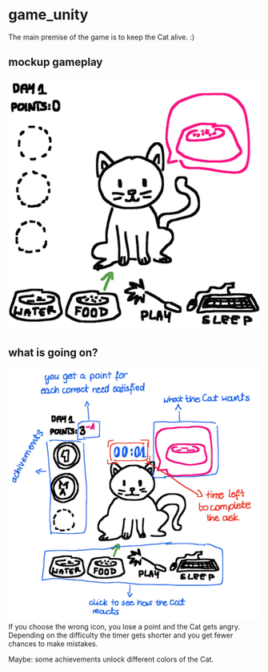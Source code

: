 # game_unity
 
The main premise of the game is to keep the Cat alive. :) 

## mockup gameplay
![](https://github.com/kryzin/game_unity/blob/main/IMG_2811.gif)

## what is going on? 
![](https://github.com/kryzin/game_unity/blob/main/image.png)
If you choose the wrong icon, you lose a point and the Cat gets angry. Depending on the difficulty the timer gets shorter and you get fewer chances to make mistakes.


Maybe: some achievements unlock different colors of the Cat.
